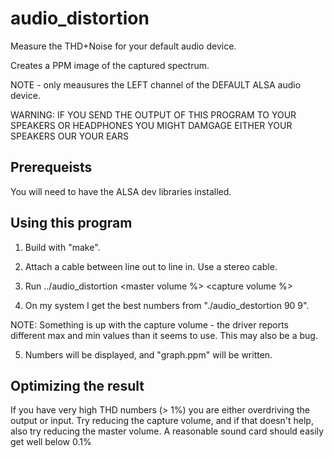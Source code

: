 # audio_distortion
Measure the THD+Noise for your default audio device. 

Creates a PPM image of the captured spectrum.

NOTE - only meausures the LEFT channel of the DEFAULT ALSA audio device.

WARNING: IF YOU SEND THE OUTPUT OF THIS PROGRAM TO YOUR SPEAKERS OR HEADPHONES YOU MIGHT DAMGAGE EITHER YOUR SPEAKERS OUR YOUR EARS

## Prerequeists

You will need to have the ALSA dev libraries installed.

## Using this program

1. Build with "make".

2. Attach a cable between line out to line in. Use a stereo cable.

3. Run ../audio_distortion <master volume %> <capture volume %>

4. On my system I get the best numbers from "./audio_destortion 90 9".

NOTE: Something is up with the capture volume - the driver reports different max and min values than it seems to use. This may also be a bug. 

5. Numbers will be displayed, and "graph.ppm" will be written.

## Optimizing the result

If you have very high THD numbers (> 1%) you are either overdriving the output or input. Try reducing the capture volume, and if that doesn't help, also try reducing the master volume. A reasonable sound card should easily get well below 0.1%




